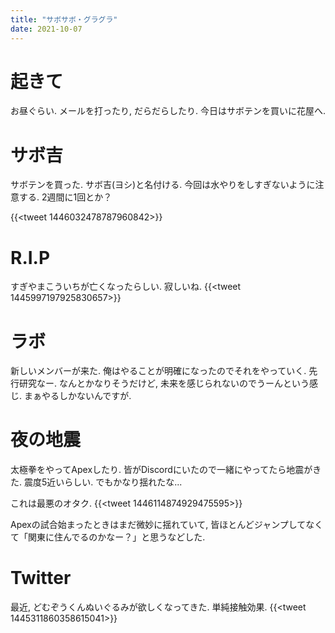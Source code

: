 ```yaml
---
title: "サボサボ・グラグラ"
date: 2021-10-07
---
```


# 起きて
お昼ぐらい. メールを打ったり, だらだらしたり. 今日はサボテンを買いに花屋へ.

# サボ吉
サボテンを買った. サボ吉(ヨシ)と名付ける.
今回は水やりをしすぎないように注意する. 2週間に1回とか？

{{<tweet 1446032478787960842>}}

# R.I.P
すぎやまこういちが亡くなったらしい. 寂しいね.
{{<tweet 1445997197925830657>}}
# ラボ
新しいメンバーが来た. 俺はやることが明確になったのでそれをやっていく. 先行研究なー. なんとかなりそうだけど, 未来を感じられないのでうーんという感じ. まぁやるしかないんですが.

# 夜の地震
太極拳をやってApexしたり. 皆がDiscordにいたので一緒にやってたら地震がきた.
震度5近いらしい. でもかなり揺れたな...

これは最悪のオタク.
{{<tweet 1446114874929475595>}}

Apexの試合始まったときはまだ微妙に揺れていて, 皆ほとんどジャンプしてなくて「関東に住んでるのかなー？」と思うなどした.
# Twitter
最近, どむぞうくんぬいぐるみが欲しくなってきた. 単純接触効果.
{{<tweet 1445311860358615041>}}